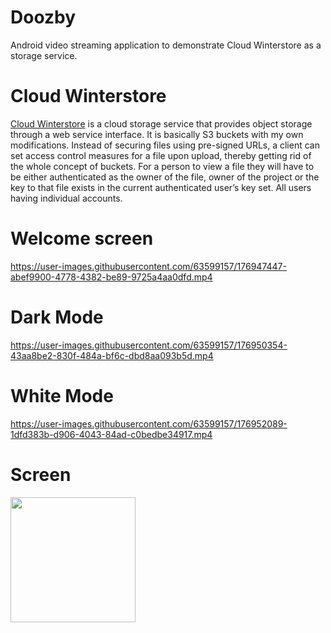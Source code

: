 # Doozby
Android video streaming application to demonstrate Cloud Winterstore as a storage service.

# Cloud Winterstore
<a href="https://github.com/rbryanben/cloud-winterstore">Cloud Winterstore</a> is a cloud storage service that provides object storage through a web service interface. It is basically S3 buckets with my own modifications. Instead of securing files using pre-signed URLs, a client can set access control measures for a file upon upload, thereby getting rid of the whole concept of buckets. For a person to view a file they will have to be either authenticated as the owner of the file, owner of the project or the key to that file exists in the current authenticated user’s key set. All users having individual accounts.

# Welcome screen


https://user-images.githubusercontent.com/63599157/176947447-abef9900-4778-4382-be89-9725a4aa0dfd.mp4

# Dark Mode 

https://user-images.githubusercontent.com/63599157/176950354-43aa8be2-830f-484a-bf6c-dbd8aa093b5d.mp4

# White Mode


https://user-images.githubusercontent.com/63599157/176952089-1dfd383b-d906-4043-84ad-c0bedbe34917.mp4


# Screen

<img src="https://user-images.githubusercontent.com/63599157/176959241-da0e926d-8e79-4abb-adef-cf0a5385ca34.jpg" height=200>

